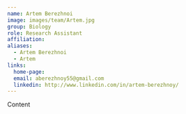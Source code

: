 ```yaml
---
name: Artem Berezhnoi
image: images/team/Artem.jpg
group: Biology
role: Research Assistant
affiliation: 
aliases:
  - Artem Berezhnoi
  - Artem
links:
  home-page: 
  email: aberezhnoy55@gmail.com
  linkedin: http://www.linkedin.com/in/artem-berezhnoy/
---
```


Content
<br>


